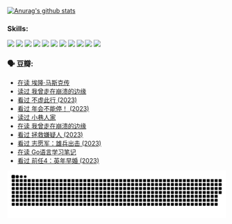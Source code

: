 
[![Anurag's github stats](https://github-readme-stats.vercel.app/api?username=w940853815)](https://github.com/anuraghazra/github-readme-stats)

### Skills:

<code><img height="32" src="https://cdn.jsdelivr.net/npm/simple-icons@v5/icons/python.svg"></code>
<code><img height="32" src="https://cdn.jsdelivr.net/npm/simple-icons@v5/icons/javascript.svg"></code>
<code><img height="32" src="https://cdn.jsdelivr.net/npm/simple-icons@v5/icons/django.svg"></code>
<code><img height="32" src="https://cdn.jsdelivr.net/npm/simple-icons@v5/icons/flask.svg"></code>
<code><img height="32" src="https://cdn.jsdelivr.net/npm/simple-icons@v5/icons/vuetify.svg"></code>
<code><img height="32" src="https://cdn.jsdelivr.net/npm/simple-icons@v5/icons/git.svg"></code>
<code><img height="32" src="https://cdn.jsdelivr.net/npm/simple-icons@v5/icons/docker.svg"></code>
<code><img height="32" src="https://cdn.jsdelivr.net/npm/simple-icons@v5/icons/postgresql.svg"></code>
<code><img height="32" src="https://cdn.jsdelivr.net/npm/simple-icons@v5/icons/elasticsearch.svg"></code>
<code><img height="32" src="https://cdn.jsdelivr.net/npm/simple-icons@v5/icons/macos.svg"></code>
<code><img height="32" src="https://cdn.jsdelivr.net/npm/simple-icons@v5/icons/linux.svg"></code>

### 🗣 豆瓣:

<!-- DOUBAN-ACTIVITIES:START -->
- [在读 埃隆·马斯克传](https://www.douban.com/people/136069238/status/4500417190/?_i=06242553)
- [读过 我曾走在崩溃的边缘](https://www.douban.com/people/136069238/status/4500416754/?_i=06242553)
- [看过 不虚此行‎ (2023)](https://www.douban.com/people/136069238/status/4499973052/?_i=06242553)
- [看过 年会不能停！‎ (2023)](https://www.douban.com/people/136069238/status/4498582002/?_i=06242553)
- [读过 小巷人家](https://www.douban.com/people/136069238/status/4489290935/?_i=06242553)
- [在读 我曾走在崩溃的边缘](https://www.douban.com/people/136069238/status/4489290559/?_i=06242553)
- [看过 拯救嫌疑人‎ (2023)](https://www.douban.com/people/136069238/status/4477421513/?_i=06242553)
- [看过 志愿军：雄兵出击‎ (2023)](https://www.douban.com/people/136069238/status/4465247367/?_i=06242553)
- [在读 Go语言学习笔记](https://www.douban.com/people/136069238/status/4459852901/?_i=06242553)
- [看过 前任4：英年早婚‎ (2023)](https://www.douban.com/people/136069238/status/4458320768/?_i=06242554)
<!-- DOUBAN-ACTIVITIES:END -->


![Snake animation](https://raw.githubusercontent.com/w940853815/w940853815/output/github-contribution-grid-snake.svg)

<!--
**w940853815/w940853815** is a ✨ _special_ ✨ repository because its `README.md` (this file) appears on your GitHub profile.

Here are some ideas to get you started:

- 🔭 I’m currently working on ...
- 🌱 I’m currently learning ...
- 👯 I’m looking to collaborate on ...
- 🤔 I’m looking for help with ...
- 💬 Ask me about ...
- 📫 How to reach me: ...
- 😄 Pronouns: ...
- ⚡ Fun fact: ...
-->
